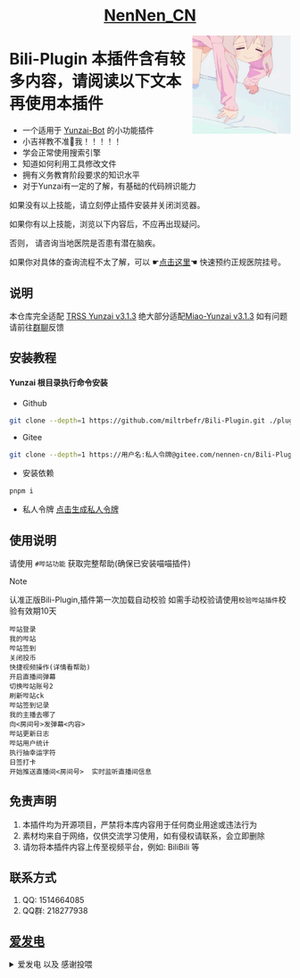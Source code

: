 <div align="center">

# [NenNen_CN](https://gitee.com/nennen-cn)

<img decoding="async" align=right src="resources/imgs/face.gif" width="35%">
</div>

# Bili-Plugin  本插件含有较多内容，请阅读以下文本再使用本插件

- 一个适用于 [Yunzai-Bot](https://github.com/TimeRainStarSky/Yunzai) 的小功能插件
- 小吉祥教不准🐎我！！！！！
- 学会正常使用搜索引擎
- 知道如何利用工具修改文件
- 拥有义务教育阶段要求的知识水平
- 对于Yunzai有一定的了解，有基础的代码辨识能力

如果没有以上技能，请立刻停止插件安装并关闭浏览器。

如果你有以上技能，浏览以下内容后，不应再出现疑问。

否则， 请咨询当地医院是否患有潜在脑疾。

如果你对具体的查询流程不太了解，可以 ☛[点击这里](https://www.guahao.com/nav)☚ 快速预约正规医院挂号。


## 说明

本仓库完全适配 [TRSS Yunzai v3.1.3](https://github.com/TimeRainStarSky/Yunzai) 绝大部分适配[Miao-Yunzai v3.1.3](https://github.com/yoimiya-kokomi/Miao-Yunzai) 如有问题请前往[群聊](https://qm.qq.com/q/G3LKGY2Gsu)反馈


## 安装教程 

#### Yunzai 根目录执行命令安装

 - Github
``` bash 
git clone --depth=1 https://github.com/miltrbefr/Bili-Plugin.git ./plugins/Bili-Plugin/
```

 - Gitee
``` bash 
git clone --depth=1 https://用户名:私人令牌@gitee.com/nennen-cn/Bili-Plugin.git ./plugins/Bili-Plugin/
```

 - 安装依赖
``` bash 
pnpm i
```
 - 私人令牌
 [点击生成私人令牌](https://gitee.com/personal_access_tokens)
## 使用说明
请使用 `#哔站功能` 获取完整帮助(确保已安装喵喵插件)

> [!NOTE]
>认准正版Bili-Plugin,插件第一次加载自动校验
>如需手动校验请使用`校验哔站插件`校验有效期10天
> ```
> 哔站登录  
> 我的哔站
> 哔站签到
> 关闭投币
> 快捷视频操作(详情看帮助)
> 开启直播间弹幕
> 切换哔站账号2
> 刷新哔站ck
> 哔站签到记录
> 我的主播去哪了
> 向<房间号>发弹幕<内容>
> 哔站更新日志
> 哔站用户统计
> 执行抽幸运字符
> 日签打卡
> 开始推送直播间<房间号>  实时监听直播间信息

## 免责声明
1.  本插件均为开源项目，严禁将本库内容用于任何商业用途或违法行为
2.  素材均来自于网络，仅供交流学习使用，如有侵权请联系，会立即删除
3.  请勿将本插件内容上传至视频平台，例如: BiliBili 等


## 联系方式
1. QQ: 1514664085
2. QQ群: 218277938

## [爱发电](https://afdian.com/a/ziyibots)

<details>
<summary>爱发电 以及 感谢投喂 </summary>
<img width="365px" height="450px" src="resources/imgs/afdian.jpg">

